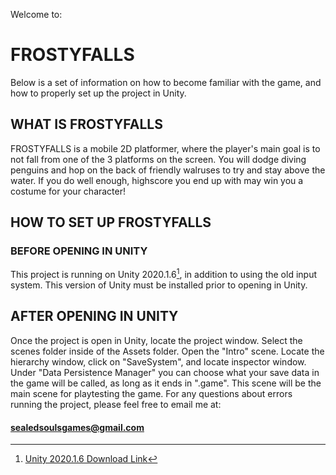 Welcome to:

# FROSTYFALLS
Below is a set of information on how to become familiar with the game, and how to properly set up the project in Unity.    

 
## WHAT IS FROSTYFALLS
FROSTYFALLS is a mobile 2D platformer, where the player's main goal is to not fall from one of the 3 platforms on the screen. You will dodge diving penguins and hop on the back of friendly walruses to try and stay above the water. If you do well enough, highscore you end up with may win you a costume for your character!                               

 
## HOW TO SET UP FROSTYFALLS    
### BEFORE OPENING IN UNITY
This project is running on Unity 2020.1.6[^1], in addition to using the old input system. This version of Unity must be installed prior to opening in Unity.                               
[^1]: [Unity 2020.1.6 Download Link](https://unity.com/releases/editor/whats-new/2020.1.6)  

## AFTER OPENING IN UNITY 
Once the project is open in Unity, locate the project window. Select the scenes folder inside of the Assets folder. Open the "Intro" scene. Locate the hierarchy window, click on "SaveSystem", and locate inspector window. Under "Data Persistence Manager" you can choose what your save data in the game will be called, as long as it ends in ".game". This scene will be the main scene for playtesting the game. For
any questions about errors running the project, please feel free to email me at:

#### sealedsoulsgames@gmail.com

  
  
  
  
  
  
  
  
  
  
  

